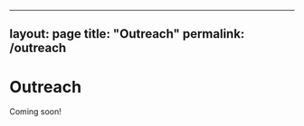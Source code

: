 <!-- outreach.md -->
---
layout: page
title: "Outreach"
permalink: /outreach
---

# Outreach

Coming soon!
